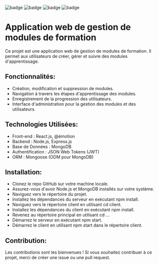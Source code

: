 ![badge](https://img.shields.io/badge/MongoDB-4EA94B?style=for-the-badge&logo=mongodb&logoColor=white)
![badge](https://img.shields.io/badge/Express.js-404D59?style=for-the-badge)
![badge](https://img.shields.io/badge/React-20232A?style=for-the-badge&logo=react&logoColor=61DAFB)
![badge](https://img.shields.io/badge/Node.js-43853D?style=for-the-badge&logo=node.js&logoColor=white)



# Application web de gestion de modules de formation

Ce projet est une application web de gestion de modules de formation. Il permet aux utilisateurs de créer, gérer et suivre des modules d'apprentissage.

## Fonctionnalités:

- Création, modification et suppression de modules.
- Navigation à travers les étapes d'apprentissage des modules.
- Enregistrement de la progression des utilisateurs.
- Interface d'administration pour la gestion des modules et des utilisateurs.

## Technologies Utilisées:

- Front-end : React.js, @émotion
- Backend : Node.js, Express.js
- Base de Données : MongoDB
- Authentification : JSON Web Tokens (JWT)
- ORM : Mongoose (ODM pour MongoDB)

## Installation:

- Clonez le repo GitHub sur votre machine locale.
- Assurez-vous d'avoir Node.js et MongoDB installés sur votre système.
- Naviguez vers le répertoire du projet.
- Installez les dépendances du serveur en exécutant npm install.
- Naviguez vers le répertoire client en utilisant cd client.
- Installez les dépendances du client en exécutant npm install.
- Revenez au répertoire principal en utilisant cd ...
- Démarrez le serveur en exécutant npm start.
- Démarrez le client en utilisant npm start dans le répertoire client.

## Contribution:

Les contributions sont les bienvenues ! Si vous souhaitez contribuer à ce projet, merci de créer une issue ou une pull request.
